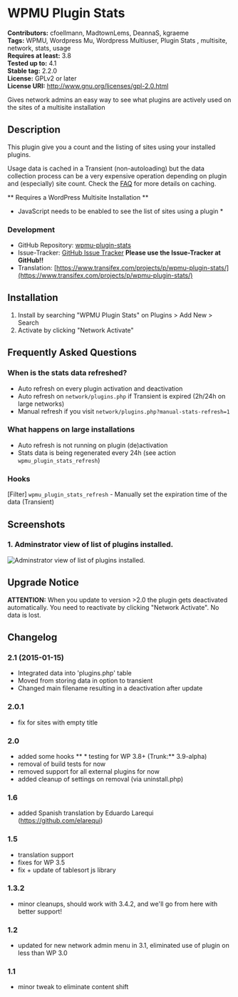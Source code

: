 # WPMU Plugin Stats #
**Contributors:** cfoellmann, MadtownLems, DeannaS, kgraeme  
**Tags:** WPMU, Wordpress Mu, Wordpress Multiuser, Plugin Stats , multisite, network, stats, usage  
**Requires at least:** 3.8  
**Tested up to:** 4.1  
**Stable tag:** 2.2.0  
**License:** GPLv2 or later  
**License URI:** http://www.gnu.org/licenses/gpl-2.0.html  

Gives network admins an easy way to see what plugins are actively used on the sites of a multisite installation

## Description ##

This plugin give you a count and the listing of sites using your installed plugins.

Usage data is cached in a Transient (non-autoloading) but the data collection process can be a very expensive operation depending on plugin and (especially) site count.
Check the [FAQ](https://wordpress.org/plugins/wpmu-plugin-stats/faq/ "Frequently Asked Questions") for more details on caching.

** Requires a WordPress Multisite Installation **
* JavaScript needs to be enabled to see the list of sites using a plugin *

### Development ###

* GitHub Repository: [wpmu-plugin-stats](https://github.com/wp-repository/wpmu-plugin-stats)
* Issue-Tracker: [GitHub Issue Tracker](https://github.com/wp-repository/wpmu-theme-usage-info/issues) **Please use the Issue-Tracker at GitHub!!**
* Translation: [https://www.transifex.com/projects/p/wpmu-plugin-stats/](https://www.transifex.com/projects/p/wpmu-plugin-stats/)

## Installation ##

1. Install by searching "WPMU Plugin Stats" on Plugins > Add New > Search
2. Activate by clicking "Network Activate"

## Frequently Asked Questions ##

### When is the stats data refreshed? ###

 - Auto refresh on every plugin activation and deactivation
 - Auto refresh on `network/plugins.php` if Transient is expired (2h/24h on large networks)
 - Manual refresh if you visit `network/plugins.php?manual-stats-refresh=1`

### What happens on large installations ###

 - Auto refresh is not running on plugin (de)activation
 - Stats data is being regenerated every 24h (see action `wpmu_plugin_stats_refresh`)

### Hooks ###

[Filter] `wpmu_plugin_stats_refresh` - Manually set the expiration time of the data (Transient)

## Screenshots ##

### 1. Adminstrator view of list of plugins installed. ###
![Adminstrator view of list of plugins installed.](https://raw.githubusercontent.com/wp-repository/wpmu-plugin-stats/develop/.assets/screenshot-1.png)


## Upgrade Notice ##

**ATTENTION:**
When you update to version >2.0 the plugin gets deactivated automatically.
You need to reactivate by clicking "Network Activate". No data is lost.

## Changelog ##

### 2.1 (2015-01-15) ###
 * Integrated data into 'plugins.php' table
 * Moved from storing data in option to transient
 * Changed main filename resulting in a deactivation after update

### 2.0.1 ###
 * fix for sites with empty title

### 2.0 ###
 * added some hooks
** * testing for WP 3.8+ (Trunk:** 3.9-alpha)  
 * removal of build tests for now
 * removed support for all external plugins for now
 * added cleanup of settings on removal (via uninstall.php)

### 1.6 ###
* added Spanish translation by Eduardo Larequi (https://github.com/elarequi)

### 1.5 ###
* translation support
* fixes for WP 3.5
* fix + update of tablesort js library

### 1.3.2 ###
* minor cleanups, should work with 3.4.2, and we'll go from here with better support!

### 1.2 ###
* updated for new network admin menu in 3.1, eliminated use of plugin on less than WP 3.0

### 1.1 ###
* minor tweak to eliminate content shift